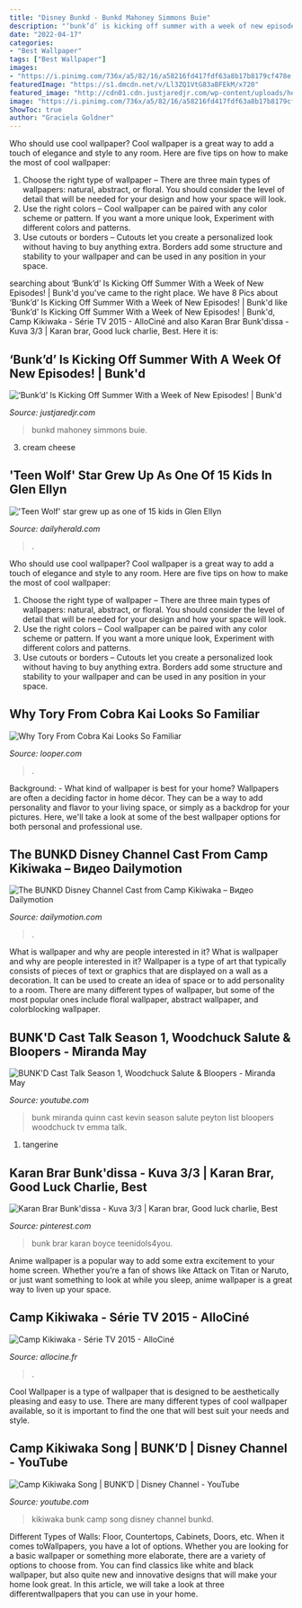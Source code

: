 ```yaml
---
title: "Disney Bunkd - Bunkd Mahoney Simmons Buie"
description: "‘bunk’d’ is kicking off summer with a week of new episodes!"
date: "2022-04-17"
categories:
- "Best Wallpaper"
tags: ["Best Wallpaper"]
images:
- "https://i.pinimg.com/736x/a5/82/16/a58216fd417fdf63a8b17b8179cf478e.jpg"
featuredImage: "https://s1.dmcdn.net/v/Ll3ZQ1VtG83aBFEkM/x720"
featured_image: "http://cdn01.cdn.justjaredjr.com/wp-content/uploads/headlines/2021/05/bunkd-summer.jpg"
image: "https://i.pinimg.com/736x/a5/82/16/a58216fd417fdf63a8b17b8179cf478e.jpg"
ShowToc: true
author: "Graciela Goldner"
---
```



Who should use cool wallpaper?
Cool wallpaper is a great way to add a touch of elegance and style to any room. Here are five tips on how to make the most of cool wallpaper: 
1) Choose the right type of wallpaper – There are three main types of wallpapers: natural, abstract, or floral. You should consider the level of detail that will be needed for your design and how your space will look. 
2) Use the right colors – Cool wallpaper can be paired with any color scheme or pattern. If you want a more unique look, Experiment with different colors and patterns. 
3) Use cutouts or borders – Cutouts let you create a personalized look without having to buy anything extra. Borders add some structure and stability to your wallpaper and can be used in any position in your space.

	

		
searching about ‘Bunk’d’ Is Kicking Off Summer With a Week of New Episodes! | Bunk&#039;d you've came to the right place. We have 8 Pics about ‘Bunk’d’ Is Kicking Off Summer With a Week of New Episodes! | Bunk&#039;d like ‘Bunk’d’ Is Kicking Off Summer With a Week of New Episodes! | Bunk&#039;d, Camp Kikiwaka - Série TV 2015 - AlloCiné and also Karan Brar Bunk&#039;dissa - Kuva 3/3 | Karan brar, Good luck charlie, Best. Here it is:
		
    
## ‘Bunk’d’ Is Kicking Off Summer With A Week Of New Episodes! | Bunk&#039;d

<img loading=lazy src="http://cdn01.cdn.justjaredjr.com/wp-content/uploads/headlines/2021/05/bunkd-summer.jpg" onerror="this.onerror=null;this.src='https://tse3.mm.bing.net/th?id=OIP.4A1vJqCJKq4ObYyZqhXrSgHaD8&amp;pid=15.1';" alt="‘Bunk’d’ Is Kicking Off Summer With a Week of New Episodes! | Bunk&#039;d">

_Source: justjaredjr.com_

>bunkd mahoney simmons buie. 

	

3. cream cheese 

    
## &#039;Teen Wolf&#039; Star Grew Up As One Of 15 Kids In Glen Ellyn

<img loading=lazy src="http://www.dailyherald.com/storyimage/DA/20151229/entlife/151229130/EP/1/2/EP-151229130.jpg&amp;updated=201512290058&amp;imageversion=Facebook&amp;exactH=630&amp;exactW=1200&amp;exactfit=crop&amp;noborder" onerror="this.onerror=null;this.src='https://tse3.mm.bing.net/th?id=OIP.n6rLpjhY23doJmTZbdVeSQHaD4&amp;pid=15.1';" alt="&#039;Teen Wolf&#039; star grew up as one of 15 kids in Glen Ellyn">

_Source: dailyherald.com_

>. 

	

Who should use cool wallpaper?
Cool wallpaper is a great way to add a touch of elegance and style to any room. Here are five tips on how to make the most of cool wallpaper: 
1) Choose the right type of wallpaper – There are three main types of wallpapers: natural, abstract, or floral. You should consider the level of detail that will be needed for your design and how your space will look. 
2) Use the right colors – Cool wallpaper can be paired with any color scheme or pattern. If you want a more unique look, Experiment with different colors and patterns. 
3) Use cutouts or borders – Cutouts let you create a personalized look without having to buy anything extra. Borders add some structure and stability to your wallpaper and can be used in any position in your space.

    
## Why Tory From Cobra Kai Looks So Familiar

<img loading=lazy src="https://www.looper.com/img/gallery/why-tory-from-cobra-kai-looks-so-familiar/she-played-emma-ross-on-disney-channels-jessie-and-bunkd-1609903460.jpg" onerror="this.onerror=null;this.src='https://tse4.mm.bing.net/th?id=OIP.eYPxr1QYFGxVsnnQGhoKUwHaEK&amp;pid=15.1';" alt="Why Tory From Cobra Kai Looks So Familiar">

_Source: looper.com_

>. 

	

Background: - What kind of wallpaper is best for your home?
Wallpapers are often a deciding factor in home décor. They can be a way to add personality and flavor to your living space, or simply as a backdrop for your pictures. Here, we'll take a look at some of the best wallpaper options for both personal and professional use.

    
## The BUNKD Disney Channel Cast From Camp Kikiwaka – Видео Dailymotion

<img loading=lazy src="https://s1.dmcdn.net/v/Ll3ZQ1VtG83aBFEkM/x720" onerror="this.onerror=null;this.src='https://tse2.mm.bing.net/th?id=OIP.U00wtpXXv864jVlZdgyPeAHaEK&amp;pid=15.1';" alt="The BUNKD Disney Channel Cast from Camp Kikiwaka – Видео Dailymotion">

_Source: dailymotion.com_

>. 

	

What is wallpaper and why are people interested in it?
What is wallpaper and why are people interested in it?
Wallpaper is a type of art that typically consists of pieces of text or graphics that are displayed on a wall as a decoration. It can be used to create an idea of space or to add personality to a room. There are many different types of wallpaper, but some of the most popular ones include floral wallpaper, abstract wallpaper, and colorblocking wallpaper.

    
## BUNK&#039;D Cast Talk Season 1, Woodchuck Salute &amp; Bloopers - Miranda May

<img loading=lazy src="https://i.ytimg.com/vi/7YXWcJe_Phg/maxresdefault.jpg" onerror="this.onerror=null;this.src='https://tse1.mm.bing.net/th?id=OIP.S7hwuqJtq3yG5qfNWsv_BQHaEK&amp;pid=15.1';" alt="BUNK&#039;D Cast Talk Season 1, Woodchuck Salute &amp; Bloopers - Miranda May">

_Source: youtube.com_

>bunk miranda quinn cast kevin season salute peyton list bloopers woodchuck tv emma talk. 

	

1. tangerine 

    
## Karan Brar Bunk&#039;dissa - Kuva 3/3 | Karan Brar, Good Luck Charlie, Best

<img loading=lazy src="https://i.pinimg.com/736x/a5/82/16/a58216fd417fdf63a8b17b8179cf478e.jpg" onerror="this.onerror=null;this.src='https://tse2.mm.bing.net/th?id=OIP.pXmFwho_LKwO1YOyH7QKdwHaEK&amp;pid=15.1';" alt="Karan Brar Bunk&#039;dissa - Kuva 3/3 | Karan brar, Good luck charlie, Best">

_Source: pinterest.com_

>bunk brar karan boyce teenidols4you. 

	

Anime wallpaper is a popular way to add some extra excitement to your home screen. Whether you’re a fan of shows like Attack on Titan or Naruto, or just want something to look at while you sleep, anime wallpaper is a great way to liven up your space.

    
## Camp Kikiwaka - Série TV 2015 - AlloCiné

<img loading=lazy src="http://fr.web.img5.acsta.net/pictures/17/09/01/10/18/255894.jpg" onerror="this.onerror=null;this.src='https://tse3.mm.bing.net/th?id=OIP.Kzzu24tjAZJ8yg2Pdq2D1AHaJ4&amp;pid=15.1';" alt="Camp Kikiwaka - Série TV 2015 - AlloCiné">

_Source: allocine.fr_

>. 

	

Cool Wallpaper is a type of wallpaper that is designed to be aesthetically pleasing and easy to use. There are many different types of cool wallpaper available, so it is important to find the one that will best suit your needs and style.

    
## Camp Kikiwaka Song | BUNK’D | Disney Channel - YouTube

<img loading=lazy src="https://i.ytimg.com/vi/pbW3Si0SR44/maxresdefault.jpg" onerror="this.onerror=null;this.src='https://tse2.mm.bing.net/th?id=OIP.4n176dirwlU_nStCr51uawHaEK&amp;pid=15.1';" alt="Camp Kikiwaka Song | BUNK’D | Disney Channel - YouTube">

_Source: youtube.com_

>kikiwaka bunk camp song disney channel bunkd. 

	

Different Types of Walls: Floor, Countertops, Cabinets, Doors, etc.
When it comes toWallpapers, you have a lot of options. Whether you are looking for a basic wallpaper or something more elaborate, there are a variety of options to choose from. You can find classics like white and black wallpaper, but also quite new and innovative designs that will make your home look great. In this article, we will take a look at three differentwallpapers that you can use in your home.

